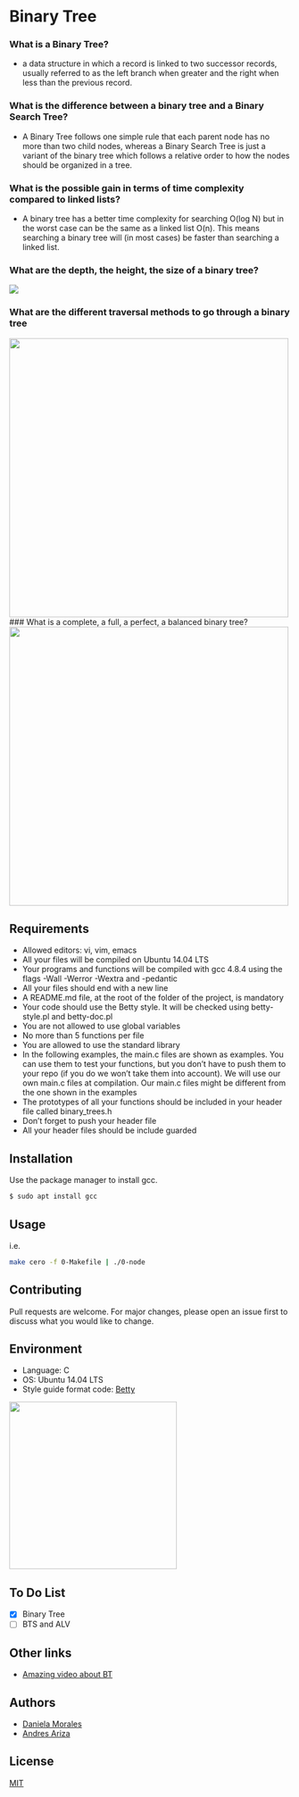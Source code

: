 # Binary Tree

### What is a Binary Tree?
- a data structure in which a record is linked to two successor records, usually referred to as the left branch when greater and the right when less than the previous record.
### What is the difference between a binary tree and a Binary Search Tree?
- A Binary Tree follows one simple rule that each parent node has no more than two child nodes, whereas a Binary Search Tree is just a variant of the binary tree which follows a relative order to how the nodes should be organized in a tree.
### What is the possible gain in terms of time complexity compared to linked lists?
- A binary tree has a better time complexity for searching O(log N) but in the worst case can be the same as a linked list O(n). This means searching a binary tree will (in most cases) be faster than searching a linked list.
### What are the depth, the height, the size of a binary tree?
![](https://qph.fs.quoracdn.net/main-qimg-1ec0ae202b49683e52b995a1563476d8)
### What are the different traversal methods to go through a binary tree
<img src="https://computersciencewiki.org/images/7/7c/Binary_tree_traversal.png" width="500">
### What is a complete, a full, a perfect, a balanced binary tree?
<img src="https://miro.medium.com/max/16000/1*CMGFtehu01ZEBgzHG71sMg.png" width="500">

## Requirements
- Allowed editors: vi, vim, emacs
- All your files will be compiled on Ubuntu 14.04 LTS
- Your programs and functions will be compiled with gcc 4.8.4 using the flags -Wall -Werror -Wextra and -pedantic
- All your files should end with a new line
- A README.md file, at the root of the folder of the project, is mandatory
- Your code should use the Betty style. It will be checked using betty-style.pl and betty-doc.pl
- You are not allowed to use global variables
- No more than 5 functions per file
- You are allowed to use the standard library
- In the following examples, the main.c files are shown as examples. You can use them to test your functions, but you don’t have to push them to your repo (if you do we won’t take them into account). We will use our own main.c files at compilation. Our main.c files might be different from the one shown in the examples
- The prototypes of all your functions should be included in your header file called binary_trees.h
- Don’t forget to push your header file
- All your header files should be include guarded

## Installation
Use the package manager to install gcc.
```bash
$ sudo apt install gcc
```
## Usage
i.e.

```bash
make cero -f 0-Makefile | ./0-node
```
## Contributing
Pull requests are welcome. For major changes, please open an issue first to discuss what you would like to change.
## Environment
* Language: C
* OS: Ubuntu 14.04 LTS
* Style guide format code: [Betty](https://github.com/holbertonschool/Betty)


<img src="https://nareshit.com/wp-content/uploads/2018/08/C-Programming-online-training-nareshit.jpg" width="300">

## To Do List
- [x] Binary Tree
- [ ] BTS and ALV
## Other links
- [Amazing video about BT](https://www.youtube.com/watch?v=H5JubkIy_p8)
## Authors
* [Daniela Morales](https://github.com/daniela2001-png)
* [Andres Ariza](https://github.com/afarizap)
## License
[MIT](https://choosealicense.com/licenses/mit/)